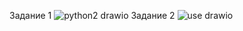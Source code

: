 Задание 1
![python2 drawio](https://github.com/user-attachments/assets/49fb5d9c-5963-4d31-94a7-74f12c198339)
Задание 2
![use drawio](https://github.com/user-attachments/assets/dd2b951a-a3e9-42c8-9b0f-535424be058e)
